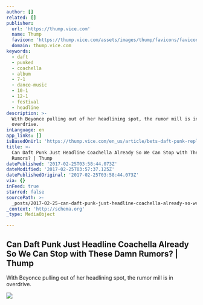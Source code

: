 ```yaml
---
author: []
related: []
publisher:
  url: 'https://thump.vice.com'
  name: Thump
  favicon: 'https://thump.vice.com/assets/images/thump/favicons/favicon.ico'
  domain: thump.vice.com
keywords:
  - daft
  - punked
  - coachella
  - album
  - 7-1
  - dance-music
  - 10-1
  - 12-1
  - festival
  - headline
description: >-
  With Beyonce pulling out of her headlining spot, the rumor mill is in
  overdrive.
inLanguage: en
app_links: []
isBasedOnUrl: 'https://thump.vice.com/en_us/article/bets-daft-punk-replace-beyonce-coachella'
title: >-
  Can Daft Punk Just Headline Coachella Already So We Can Stop with These Damn
  Rumors? | Thump
datePublished: '2017-02-25T03:58:44.073Z'
dateModified: '2017-02-25T03:57:37.125Z'
datePublishedOriginal: '2017-02-25T03:58:44.073Z'
via: {}
inFeed: true
starred: false
sourcePath: >-
  _posts/2017-02-25-can-daft-punk-just-headline-coachella-already-so-we-can-stop.md
_context: 'http://schema.org'
_type: MediaObject

---
```

<article style=""><h1>Can Daft Punk Just Headline Coachella Already So We Can Stop with These Damn Rumors? | Thump</h1><p>With Beyonce pulling out of her headlining spot, the rumor mill is in overdrive.</p><img src="https://thump-images.vice.com/images/articles/meta/2017/02/24/untitled-article-1487965193.jpg?crop=0.66194968553459xw:1xh;center,top&amp;output-quality=75" /></article>